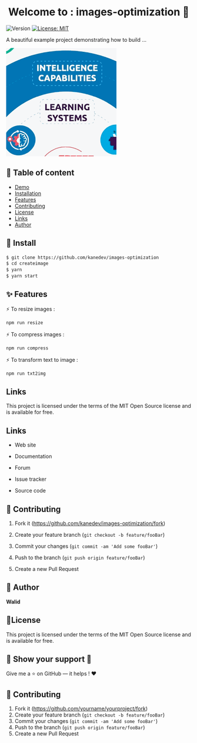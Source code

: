 <h1 align="center">Welcome to :  images-optimization 👋</h1>
<p>
  <img alt="Version" src="https://img.shields.io/badge/version-1.0.0-blue.svg?cacheSeconds=2592000" />
  <a href="#" target="_blank">
    <img alt="License: MIT" src="https://img.shields.io/badge/License-MIT-red.svg" />
  </a>
</p>



<p>A beautiful example project demonstrating how to build ... </p>

![](name-of-giphy.gif)



## 📖 Table of content

- [Demo](#demo)
- [Installation](#install)
- [Features](#feathers)
- [Contributing](#contributing)
- [License](#license)
- [Links](#links)
- [Author](#author)



## 🚀 Install

```sh
$ git clone https://github.com/kanedev/images-optimization
$ cd createimage
$ yarn 
$ yarn start 
```



## :sparkles: Features

⚡️  To resize images :

```sh
npm run resize
```

⚡️ To compress images :

```sh
npm run compress
```

⚡️ To transform text to image : 

```sh
npm run txt2img
```



## Links

This project is licensed under the terms of the MIT Open Source license and is available for free.



## Links

- Web site

- Documentation

- Forum

- Issue tracker

- Source code

  

## 💉 Contributing

1. Fork it (<https://github.com/kanedev/images-optimization/fork>)

2. Create your feature branch (`git checkout -b feature/fooBar`)

3. Commit your changes (`git commit -am 'Add some fooBar'`)

4. Push to the branch (`git push origin feature/fooBar`)

5. Create a new Pull Request

   

 ## 👤 Author

 **Walid**



## 🚦License

This project is licensed under the terms of the MIT Open Source license and is available for free.



##  👋 Show your support 🙏

Give me a ⭐  on GitHub — it helps ! ❤️



## 💉 Contributing

1. Fork it (<https://github.com/yourname/yourproject/fork>)
2. Create your feature branch (`git checkout -b feature/fooBar`)
3. Commit your changes (`git commit -am 'Add some fooBar'`)
4. Push to the branch (`git push origin feature/fooBar`)
5. Create a new Pull Request